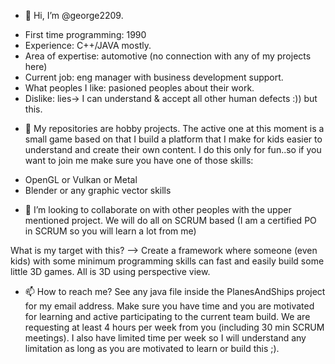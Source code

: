 - 👋 Hi, I’m @george2209. 
* First time programming: 1990
* Experience: C++/JAVA mostly.
* Area of expertise: automotive (no connection with any of my projects here)
* Current job: eng manager with business development support.
* What peoples I like: pasioned peoples about their work.
* Dislike: lies-> I can understand & accept all other human defects :)) but this.

- 👀 My repositories are hobby projects. The active one at this moment is a small game based on that I build a platform that I make for kids easier to understand and 
create their own content. I do this only for fun..so if you want to join me make sure you have one of those skills:
* OpenGL or Vulkan or Metal
* Blender or any graphic vector skills 

- 💞️ I’m looking to collaborate on with other peoples with the upper mentioned project. We will do all on SCRUM based (I am a certified PO in SCRUM so you will learn a lot from me)

What is my target with this? --> Create a framework where someone (even kids) with some minimum programming skills can fast and easily build some little 3D games. All is 3D using 
perspective view.

- 📫 How to reach me? See any java file inside the PlanesAndShips project for my email address. Make sure you have time and you are motivated for learning and active participating to
the current team build. We are requesting at least 4 hours per week from you (including 30 min SCRUM meetings). I also have limited time per week so I will understand any 
limitation as long as you are motivated to learn or build this ;).

<!---
george2209/george2209 is a ✨ special ✨ repository because its `README.md` (this file) appears on your GitHub profile.
You can click the Preview link to take a look at your changes.
--->
